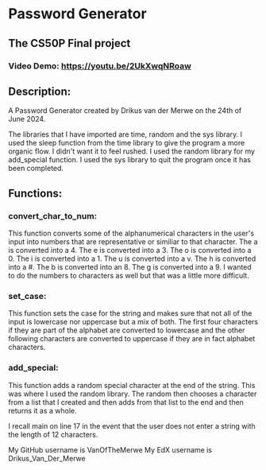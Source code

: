 # Password Generator
## The CS50P Final project
### Video Demo: https://youtu.be/2UkXwqNRoaw
## Description:
A Password Generator created by Drikus van der Merwe on the 24th of June 2024.

The libraries that I have imported are time, random and the sys library.
I used the sleep function from the time library to give the program a more organic flow. I didn't want it to feel rushed.
I used the random library for my add_special function.
I used the sys library to quit the program once it has been completed.

## Functions:
### convert_char_to_num:
This function converts some of the alphanumerical characters in the user's input into numbers that are representative or similiar to that character.
The a is converted into a 4.
The e is converted into a 3.
The o is converted into a 0.
The i is converted into a 1.
The u is converted into a v.
The h is converted into a #.
The b is converted into an 8.
The g is converted into a 9.
I wanted to do the numbers to characters as well but that was a little more difficult.

### set_case:
This function sets the case for the string and makes sure that not all of the input is lowercase nor uppercase but a mix of both.
The first four characters if they are part of the alphabet are converted to lowercase and the other following characters are converted to uppercase if they are in fact alphabet characters.

### add_special:
This function adds a random special character at the end of the string. This was where I used the random library. The random then chooses a character from a list that I created and then adds from that list to the end and then returns it as a whole.

I recall main on line 17 in the event that the user does not enter a string with the length of 12 characters.

My GitHub username is VanOfTheMerwe
My EdX username is Drikus_Van_Der_Merwe

